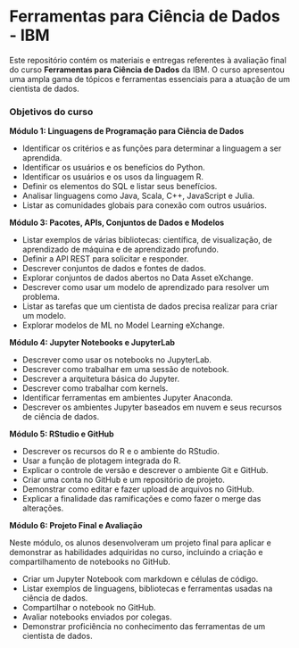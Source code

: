 # Ferramentas para Ciência de Dados - IBM

Este repositório contém os materiais e entregas referentes à avaliação final do curso **Ferramentas para Ciência de Dados** da IBM. O curso apresentou uma ampla gama de tópicos e ferramentas essenciais para a atuação de um cientista de dados.

### Objetivos do curso

**Módulo 1: Linguagens de Programação para Ciência de Dados**

- Identificar os critérios e as funções para determinar a linguagem a ser aprendida.
- Identificar os usuários e os benefícios do Python.
- Identificar os usuários e os usos da linguagem R.
- Definir os elementos do SQL e listar seus benefícios.
- Analisar linguagens como Java, Scala, C++, JavaScript e Julia.
- Listar as comunidades globais para conexão com outros usuários.

**Módulo 3: Pacotes, APIs, Conjuntos de Dados e Modelos**

- Listar exemplos de várias bibliotecas: científica, de visualização, de aprendizado de máquina e de aprendizado profundo.
- Definir a API REST para solicitar e responder.
- Descrever conjuntos de dados e fontes de dados.
- Explorar conjuntos de dados abertos no Data Asset eXchange.
- Descrever como usar um modelo de aprendizado para resolver um problema.
- Listar as tarefas que um cientista de dados precisa realizar para criar um modelo.
- Explorar modelos de ML no Model Learning eXchange.

**Módulo 4: Jupyter Notebooks e JupyterLab**

- Descrever como usar os notebooks no JupyterLab.
- Descrever como trabalhar em uma sessão de notebook.
- Descrever a arquitetura básica do Jupyter.
- Descrever como trabalhar com kernels.
- Identificar ferramentas em ambientes Jupyter Anaconda.
- Descrever os ambientes Jupyter baseados em nuvem e seus recursos de ciência de dados.

**Módulo 5: RStudio e GitHub**

- Descrever os recursos do R e o ambiente do RStudio.
- Usar a função de plotagem integrada do R.
- Explicar o controle de versão e descrever o ambiente Git e GitHub.
- Criar uma conta no GitHub e um repositório de projeto.
- Demonstrar como editar e fazer upload de arquivos no GitHub.
- Explicar a finalidade das ramificações e como fazer o merge das alterações.

**Módulo 6: Projeto Final e Avaliação**

Neste módulo, os alunos desenvolveram um projeto final para aplicar e demonstrar as habilidades adquiridas no curso, incluindo a criação e compartilhamento de notebooks no GitHub.

- Criar um Jupyter Notebook com markdown e células de código.
- Listar exemplos de linguagens, bibliotecas e ferramentas usadas na ciência de dados.
- Compartilhar o notebook no GitHub.
- Avaliar notebooks enviados por colegas.
- Demonstrar proficiência no conhecimento das ferramentas de um cientista de dados.
